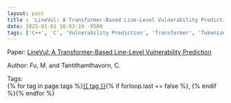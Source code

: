 ```yaml
---
layout: post
title : 'LineVul: A Transformer-Based Line-Level Vulnerability Prediction'
date: 2025-01-01 10:03:19 -0500
tags: ['C++', 'C', 'Vulnerability Prediction', 'Transformer', 'Tokenizer']
---
```

Paper: [LineVul: A Transformer-Based Line-Level Vulnerability Prediction](https://dl-acm-org.proxy.library.nd.edu/doi/pdf/10.1145/3524842.3528452)

Author: Fu, M. and Tantithamthavorn, C.




 Tags:  
        <span>{% for tag in page.tags %}<a href="{{ site.baseurl }}tags/#{{ tag | slugify }}">{{ tag }}</a>{% if forloop.last == false %}, {% endif %}{% endfor %}</span>
